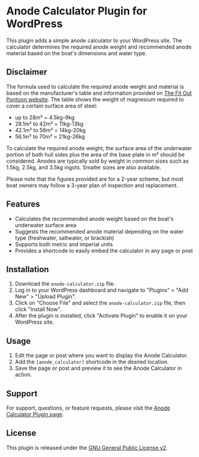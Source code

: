 # Anode Calculator Plugin for WordPress

This plugin adds a simple anode calculator to your WordPress site. The calculator determines the required anode weight and recommended anode material based on the boat's dimensions and water type.

## Disclaimer

The formula used to calculate the required anode weight and material is based on the manufacturer's table and information provided on [The Fit Out Pontoon website](https://www.thefitoutpontoon.co.uk/electrics/anodes/). The table shows the weight of magnesium required to cover a certain surface area of steel:

- up to 28m² = 4.5kg-9kg
- 28.1m² to 42m² = 11kg-13kg
- 42.1m² to 56m² = 14kg-20kg
- 56.1m² to 70m² = 21kg-26kg

To calculate the required anode weight, the surface area of the underwater portion of both hull sides plus the area of the base plate in m² should be considered. Anodes are typically sold by weight in common sizes such as 1.5kg, 2.5kg, and 3.5kg ingots. Smaller sizes are also available.

Please note that the figures provided are for a 2-year scheme, but most boat owners may follow a 3-year plan of inspection and replacement.





## Features

- Calculates the recommended anode weight based on the boat's underwater surface area
- Suggests the recommended anode material depending on the water type (freshwater, saltwater, or brackish)
- Supports both metric and imperial units
- Provides a shortcode to easily embed the calculator in any page or post

## Installation

1. Download the `anode-calculator.zip` file.
2. Log in to your WordPress dashboard and navigate to "Plugins" > "Add New" > "Upload Plugin".
3. Click on "Choose File" and select the `anode-calculator.zip` file, then click "Install Now".
4. After the plugin is installed, click "Activate Plugin" to enable it on your WordPress site.

## Usage

1. Edit the page or post where you want to display the Anode Calculator.
2. Add the `[anode_calculator]` shortcode in the desired location.
3. Save the page or post and preview it to see the Anode Calculator in action.

## Support

For support, questions, or feature requests, please visit the [Anode Calculator Plugin page](https://www.example.com/anode-calculator).

## License

This plugin is released under the [GNU General Public License v2](https://www.gnu.org/licenses/gpl-2.0.html).
